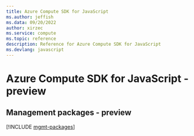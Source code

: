 ```yaml
---
title: Azure Compute SDK for JavaScript
ms.author: jeffish
ms.data: 09/20/2022
author: xirzec
ms.service: compute
ms.topic: reference
description: Reference for Azure Compute SDK for JavaScript
ms.devlang: javascript
---
```

# Azure Compute SDK for JavaScript - preview

## Management packages - preview
[!INCLUDE [mgmt-packages](compute-mgmt-index.md)]